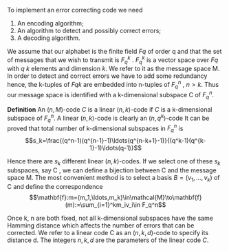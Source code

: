 To implement an error correcting code we need
1. An encoding algorithm;
2. An algorithm to detect and possibly correct errors;
3. A decoding algorithm.

We assume that our alphabet is the finite field $F_{}q$ of order q and that the
set of messages that we wish to transmit is $F_{q}^k$ .
$F_q^k$ is a vector space over $F_{}q$ with $q$ $k$ elements and dimension $k$. We refer
to it as the message space M.
In order to detect and correct errors we have to add some redundancy
hence, the k-tuples of $Fq_{}k$ are embedded into n-tuples of $F_{q}^n$ , $n > k$.
Thus our message space is identified with a k-dimensional subspace C of
$F_{q}^n$.



**Definition**
An $(n, M)$-code $C$ is a linear $(n, k)$-code if $C$ is a k-dimensional subspace
of $F_q^n$.
A linear $(n, k)$-code is clearly an $(n, q^{k} )$-code
It can be proved that total number of k-dimensional subspaces in $F_{q}^n$ is
$$s_k=\frac{(q^n-1)(q^{n-1}-1)\ldots(q^{n-k+1}-1)}{(q^k-1)(q^{k-1}-1)\ldots(q-1)}$$

Hence there are $s_{k}$ different linear $(n, k)$-codes.
If we select one of these $s_{k}$ subspaces, say C , we can define a bijection between C and the message space M.
The most convenient method is to select a basis $B = (v_{1} , . . . , v_{k})$ of C
and define the correspondence
$$\mathbf{f}:m=(m_1,\ldots,m_k)\in\mathcal{M}\to\mathbf{f}(m):=\sum_{i=1}^km_iv_i\in F_q^n$$

Once k, n are both fixed, not all k-dimensional subspaces have the same
Hamming distance which affects the number of errors that can be
corrected.
We refer to a linear code C as an $(n, k, d)$-code to specify its distance d.
The integers $n, k, d$ are the parameters of the linear code $C$.
